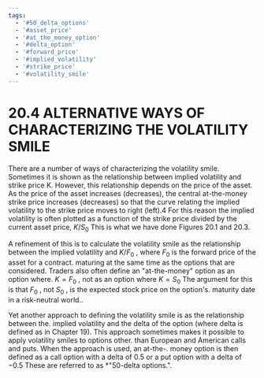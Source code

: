```yaml
---
tags:
  - '#50_delta_options'
  - '#asset_price'
  - '#at_the_money_option'
  - '#delta_option'
  - '#forward_price'
  - '#implied_volatility'
  - '#strike_price'
  - '#volatility_smile'
---
```

# 20.4  ALTERNATIVE WAYS OF CHARACTERIZING THE VOLATILITY SMILE  

There are a number of ways of characterizing the volatility smile. Sometimes it is shown as the relationship between implied volatility and strike price K. However, this relationship depends on the price of the asset. As the price of the asset increases (decreases), the central at-the-money strike price increases (decreases) so that the curve relating the implied volatility to the strike price moves to right (left).4 For this reason the implied volatility is often plotted as a function of the strike price divided by the current asset price, $K/S_{0}$ This is what we have done Figures 20.1 and 20.3.  

A refinement of this is to calculate the volatility smile as the relationship between the implied volatility and $K/F_{0}$ , where $F_{0}$ is the forward price of the asset for a contract. maturing at the same time as the options that are considered. Traders also often define an "at-the-money" option as an option where. $K=F_{0}$ , not as an option where $K=S_{0}$ The argument for this is that $F_{0}$ , not $S_{0}$ , is the expected stock price on the option's. maturity date in a risk-neutral world..  

Yet another approach to defining the volatility smile is as the relationship between the. implied volatility and the delta of the option (where delta is defined as in Chapter 19). This approach sometimes makes it possible to apply volatility smiles to options other. than European and American calls and puts. When the approach is used, an at-the-. money option is then defined as a call option with a delta of 0.5 or a put option with a delta of $-0.5$ These are referred to as \*"50-delta options.".  
